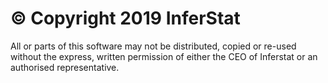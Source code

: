 # © Copyright 2019 InferStat

All or parts of this software may not be distributed, copied or re-used without the express, written permission of either the CEO of Inferstat or an authorised representative.

